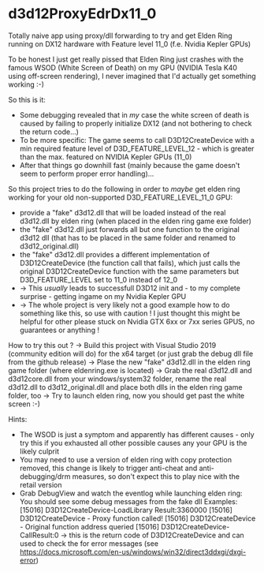 # d3d12ProxyEdrDx11_0
Totally naive app using proxy/dll forwarding to try and get Elden Ring running on DX12 hardware with Feature level 11_0 (f.e. Nvidia Kepler GPUs) 

To be honest I just get really pissed that Elden Ring just crashes with the famous WSOD (White Screen of Death) on my GPU (NVIDIA Tesla K40 using off-screen rendering),
I never imagined that I'd actually get something working :-)

So this is it:

- Some debugging revealed that in *my* case the white screen of death is caused by failing to properly initialize DX12 (and not bothering to check the return code...)
- To be more specific: The game seems to call D3D12CreateDevice with a min required feature level of D3D_FEATURE_LEVEL_12 - which is greater than the max. featured on NVIDIA Kepler GPUs (11_0)
- After that things go downhill fast (mainly because the game doesn't seem to perform proper error handling)...

So this project tries to do the following in order to *maybe* get elden ring working for your old non-supported D3D_FEATURE_LEVEL_11_0 GPU:
- provide a "fake" d3d12.dll that will be loaded instead of the real d3d12.dll by elden ring (when placed in the elden ring game exe folder)
- the "fake" d3d12.dll just forwards all but one function to the original d3d12 dll (that has to be placed in the same folder and renamed to d3d12_original.dll)
- the "fake" d3d12.dll provides a different implementation of D3D12CreateDevice (the function call that fails), which just calls the original D3D12CreateDevice function with the same parameters but D3D_FEATURE_LEVEL set to 11_0 instead of 12_0
- -> This *usually* leads to successfull D3D12 init and - to my	complete surprise - getting ingame on my Nvidia Kepler GPU
- -> The whole project is very likely not a good example how to do something like this, so use with caution ! I just thought this might be helpful for other please stuck on Nvidia GTX 6xx or 7xx series GPUS, no guarantees or anything !


How to try this out ?
-> Build this project with Visual Studio 2019 (community edition will do) for the x64 target (or just grab the debug dll file from the github release)
-> Plase the new "fake" d3d12.dll in the elden ring game folder (where eldenring.exe is located)
-> Grab the real d3d12.dll and d3d12core.dll from your windows/system32 folder, rename the real d3d12.dll to d3d12_original.dll and place both dlls in the elden ring game folder, too
-> Try to launch elden ring, now you should get past the white screen :-) 

Hints:
- The WSOD is just a symptom and apparently has different causes - only try this if you exhausted all other possible causes any your GPU is the likely culprit
- You may need to use a version of elden ring with copy protection removed, this change is likely to trigger anti-cheat and anti-debugging/drm measures, so don't expect this to play nice with the retail version
- Grab DebugView and watch the eventlog while launching elden ring: You should see some debug messages from the fake dll
Examples:
[15016] D3D12CreateDevice-LoadLibrary Result:3360000
[15016] D3D12CreateDevice - Proxy function called!
[15016] D3D12CreateDevice - Original function address queried
[15016] D3D12CreateDevice-CallResult:0 -> this is the return code of D3D12CreateDevice and can used to check the for error messages (see https://docs.microsoft.com/en-us/windows/win32/direct3ddxgi/dxgi-error)
